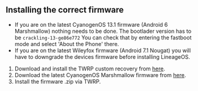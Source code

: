 ## Installing the correct firmware

- If you are on the latest CyanogenOS 13.1 firmware (Android 6 Marshmallow) nothing needs to be done. The bootlader version has to be `crackling-13-ge86e772`
  You can check that by entering the fastboot mode and select 'About the Phone' there.
- If you are on the latest Wileyfox firmware (Android 7.1 Nougat) you will have to downgrade the devices firmware before installing LineageOS.

1. Download and install the TWRP custom recovery from [here](https://twrp.me/wileyfox/wileyfoxswift.html).
2. Download the latest CyanogenOS Marshmallow firmware from [here](https://cyanogenupdatetracker.com/downloads/wf_swift1/SW27-WF-CRACKLING-CM-13.1.5-ZNH2KAS7EB-RECOVERY.zip).
3. Install the firmware .zip via TWRP.
